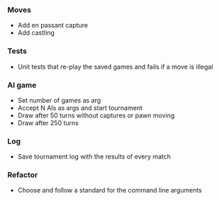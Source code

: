 ### Moves

* Add en passant capture
* Add castling

### Tests

* Unit tests that re-play the saved games and fails if a move is illegal

### AI game

* Set number of games as arg
* Accept N AIs as args and start tournament
* Draw after 50 turns without captures or pawn moving
* Draw after 250 turns

### Log

* Save tournament log with the results of every match

### Refactor

* Choose and follow a standard for the command line arguments 
